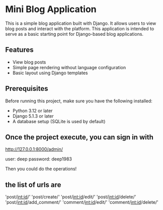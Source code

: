 # Mini Blog Application

This is a simple blog application built with Django. It allows users to view blog posts and interact with the platform. This application is intended to serve as a basic starting point for Django-based blog applications.

## Features

- View blog posts
- Simple page rendering without language configuration
- Basic layout using Django templates

## Prerequisites

Before running this project, make sure you have the following installed:

- Python 3.12 or later
- Django 5.1.3 or later
- A database setup (SQLite is used by default)

## Once the project execute, you can sign in with

http://127.0.0.1:8000/admin/

user: deep
password: deep1983

Then you could do the operations!

## the list of urls are

'post/<int:id>/'
'post/create/'
'post/<int:id>/edit/'
'post/<int:id>/delete/'
'post/<int:id>/add_comment/'
'comment/<int:id>/edit/'
'comment/<int:id>/delete/'
